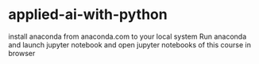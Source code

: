 # applied-ai-with-python

install anaconda from anaconda.com to your local system
Run anaconda and launch jupyter notebook and open jupyter notebooks of this course in browser
